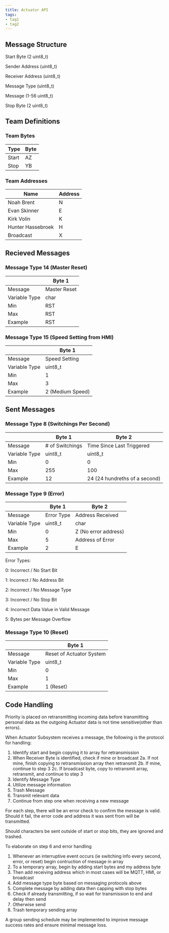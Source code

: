```yaml
---
title: Actuator API
tags:
- tag1
- tag2
---
```


## Message Structure

Start Byte (2 uint8_t)

Sender Address (uint8_t)

Receiver Address (uint8_t)

Message Type (uint8_t)

Message (1-56 uint8_t)

Stop Byte (2 uint8_t)

## Team Definitions

### Team Bytes

| Type |  Byte  |
| -----------| ----------- |
| Start | AZ  |
| Stop | YB |

### Team Addresses

| Name |  Address  |
| -----------| ----------- |
| Noah Brent | N  |
|Evan Skinner| E |
|Kirk Volin| K |
|Hunter Hassebroek| H |
| Broadcast | X |

## Recieved Messages

### Message Type 14 (Master Reset)

|  |  Byte 1     |
| -----------| ----------- |
|Message| Master Reset  |
|Variable Type| char  |
|Min| RST |
|Max| RST |
|Example| RST |

### Message Type 15 (Speed Setting from HMI)

|  |  Byte 1     |
| -----------| ----------- |
|Message| Speed Setting  |
|Variable Type| uint8_t  |
|Min|  1 |
|Max|  3 |
|Example| 2 (Medium Speed)|

## Sent Messages

### Message Type 8 (Switchings Per Second)

|  |  Byte 1     |  Byte 2   |
| -----------| ----------- | ----------- |
|Message| # of Switchings | Time Since Last Triggered |
|Variable Type| uint8_t  | uint8_t  |
|Min| 0 | 0 |
|Max| 255 | 100  |
|Example| 12 | 24 (24 hundreths of a second) |

### Message Type 9 (Error)

|  |  Byte 1     |  Byte 2   |
| -----------| ----------- | ----------- |
|Message| Error Type | Address Received |
|Variable Type| uint8_t  | char |
|Min| 0  | Z (No error address) |
|Max| 5 | Address of Error  |
|Example| 2  | E  |

Error Types:

0: Incorrect / No Start Bit

1: Incorrect / No Address Bit

2: Incorrect / No Message Type

3: Incorrect / No Stop Bit

4: Incorrect Data Value in Valid Message

5: Bytes per Message Overflow

### Message Type 10 (Reset)

|  |  Byte 1     |
| -----------| ----------- |
|Message| Reset of Actuator System  |
|Variable Type| uint8_t  |
|Min| 0  |
|Max| 1  |
|Example| 1 (Reset)|

## Code Handling

Priority is placed on retransmitting incoming data before transmitting personal data as the outgoing Actuator data is not time sensitive(other than errors).

When Actuator Subsystem receives a message, the following is the protocol for handling:

1. Identify start and begin copying it to array for retransmission
2. When Receiver Byte is identified, check if mine or broadcast
    2a. If not mine, finish copying to retransmission array then retransmit
    2b. If mine, continue to step 3
    2c. If broadcast byte, copy to retransmit array, retransmit, and continue to step 3
3. Identify Message Type
4. Utilize message information
5. Trash Message
6. Transmit relevant data
7. Continue from step one when receiving a new message

For each step, there will be an error check to confirm the message is valid. Should it fail, the error code and address it was sent from will be transmitted.

Should characters be sent outside of start or stop bits, they are ignored and trashed.

To elaborate on step 6 and error handling

1. Whenever an interruptive event occurs (ie switching info every second, error, or reset) begin contruction of message in array
2. To a temporary array, begin by adding start bytes and my address byte
3. Then add receiving address which in most cases will be MQTT, HMI, or broadcast
4. Add message type byte based on messaging protocols above
5. Complete message by adding data then capping with stop bytes
6. Check if already transmitting, if so wait for transmission to end and delay then send
7. Otherwise send
8. Trash temporary sending array

A group sending schedule may be implemented to improve message success rates and ensure minimal message loss.